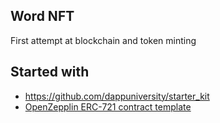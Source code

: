 ## Word NFT

First attempt at blockchain and token minting

## Started with

- https://github.com/dappuniversity/starter_kit
- [OpenZepplin ERC-721 contract template](https://github.com/OpenZeppelin/openzeppelin-contracts/tree/master/contracts/token/ERC721)
